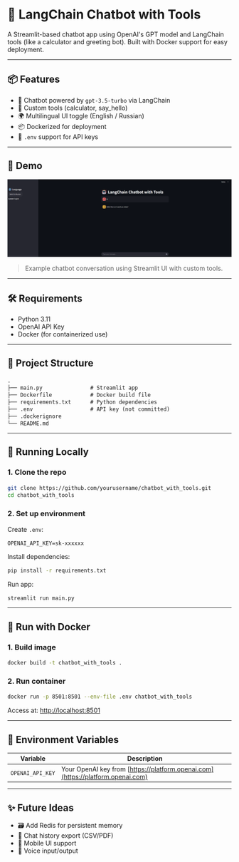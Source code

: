 # 🤖 LangChain Chatbot with Tools

A Streamlit-based chatbot app using OpenAI's GPT model and LangChain tools (like a calculator and greeting bot). Built with Docker support for easy deployment.

---

## 📦 Features

- 💬 Chatbot powered by `gpt-3.5-turbo` via LangChain
- 🧰 Custom tools (calculator, say_hello)
- 🌍 Multilingual UI toggle (English / Russian)
- 📦 Dockerized for deployment
- 🔐 `.env` support for API keys

---

## 🚀 Demo

![screenshot](screenshot.png)  
> Example chatbot conversation using Streamlit UI with custom tools.

---

## 🛠 Requirements

- Python 3.11
- OpenAI API Key
- Docker (for containerized use)

---

## 📁 Project Structure

```
.
├── main.py               # Streamlit app
├── Dockerfile            # Docker build file
├── requirements.txt      # Python dependencies
├── .env                  # API key (not committed)
├── .dockerignore
└── README.md
```

---

## 🧪 Running Locally

### 1. Clone the repo

```bash
git clone https://github.com/yourusername/chatbot_with_tools.git
cd chatbot_with_tools
```

### 2. Set up environment

Create `.env`:

```
OPENAI_API_KEY=sk-xxxxxx
```

Install dependencies:

```bash
pip install -r requirements.txt
```

Run app:

```bash
streamlit run main.py
```

---

## 🐳 Run with Docker

### 1. Build image

```bash
docker build -t chatbot_with_tools .
```

### 2. Run container

```bash
docker run -p 8501:8501 --env-file .env chatbot_with_tools
```

Access at: [http://localhost:8501](http://localhost:8501)

---

## 🔐 Environment Variables

| Variable          | Description              |
|-------------------|--------------------------|
| `OPENAI_API_KEY`  | Your OpenAI key from [https://platform.openai.com](https://platform.openai.com) |

---

## ✨ Future Ideas

- 🗃 Add Redis for persistent memory
- 📁 Chat history export (CSV/PDF)
- 📱 Mobile UI support
- 📡 Voice input/output

